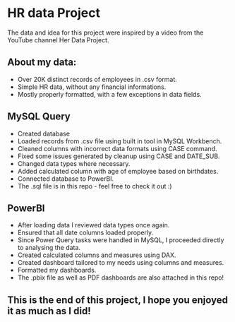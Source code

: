 # HR data Project 

The data and idea for this project were inspired by a video from the YouTube channel Her Data Project.

## About my data: 
* Over 20K distinct records of employees in .csv format.
* Simple HR data, without any financial informations.
* Mostly properly formatted, with a few exceptions in data fields.

## MySQL Query
* Created database
* Loaded records from .csv file using built in tool in MySQL Workbench.
* Cleaned columns with incorrect data formats using CASE command.
* Fixed some issues generated by cleanup using CASE and DATE_SUB.
* Changed data types where necessary.
* Added calculated column with age of employee based on birthdates.
* Connected database to PowerBI.
* The .sql file is in this repo - feel free to check it out :)

## PowerBI 
* After loading data I reviewed data types once again.
* Ensured that all date columns loaded properly.
* Since Power Query tasks were handled in MySQL, I proceeded directly to analysing the data.
* Created calculated columns and measures using DAX.
* Created dashboard tailored to my needs using columns and measures.
* Formatted my dashboards.
* The .pbix file as well as PDF dashboards are also attached in this repo! 

## This is the end of this project, I hope you enjoyed it as much as I did! 
